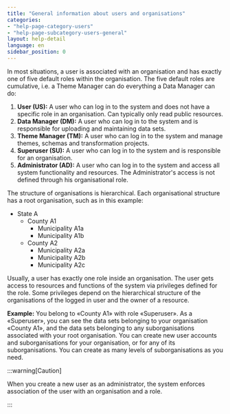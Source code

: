 ```yaml
---
title: "General information about users and organisations"
categories:
- "help-page-category-users"
- "help-page-subcategory-users-general"
layout: help-detail
language: en
sidebar_position: 0
---
```


In most situations, a user is associated with an organisation and has exactly one of five default roles within the organisation. The five default roles are cumulative, i.e. a Theme Manager can do everything a Data Manager can do:

1.	**User (US):** A user who can log in to the system and does not have a specific role in an organisation. Can typically only read public resources.
2.	**Data Manager (DM):** A user who can log in to the system and is responsible for uploading and maintaining data sets.
3.	**Theme Manager (TM):** A user who can log in to the system and manage themes, schemas and transformation projects.
4.	**Superuser (SU):** A user who can log in to the system and is responsible for an organisation.
5.	**Administrator (AD):** A user who can log in to the system and access all system functionality and resources. The Administrator's access is not defined through his organisational role.

The structure of organisations is hierarchical. Each organisational structure has a root organisation, such as in this example:

* State A
    * County A1
        * Municipality A1a
        * Municipality A1b
    * County A2
        * Municipality A2a
        * Municipality A2b
        * Municipality A2c

Usually, a user has exactly one role inside an organisation. The user gets access to resources and functions of the system via privileges defined for the role. Some privileges depend on the hierarchical structure of the organisations of the logged in user and the owner of a resource.

**Example:** You belong to &laquo;County A1&raquo; with role &laquo;Superuser&raquo;. As a &laquo;Superuser&raquo;, you can see the data sets belonging to your organisation &laquo;County A1&raquo;, and the data sets belonging to any suborganisations associated with your root organisation. You can create new user accounts and suborganisations for your organisation, or for any of its suborganisations. You can create as many levels of suborganisations as you need.

:::warning[Caution]

When you create a new user as an administrator, the system enforces association of the user with an organisation and a role.

:::

